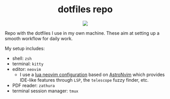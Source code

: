 <h1 align="center">dotfiles repo</h1>

<div align="center"><p>
    <a href="https://github.com/crisbh/dotfiles/pulse">
      <img src="https://img.shields.io/github/last-commit/crisbh/dotfiles?color=%4dc71f&label=Last%20Commit&logo=github&style=flat-square"/>
    </a>
</p>
</div>

Repo with the dotfiles I use in my own machine. These aim at setting up a smooth workflow for daily work.

My setup includes:

- shell: `zsh`
- terminal: `kitty`
- editor: `neovim`
  - I use a [lua neovim configuration](https://github.com/crisbh/astronvim_config.git) based on [AstroNvim](https://github.com/AstroNvim/AstroNvim.git) which provides IDE-like features through `LSP`, the `telescope` fuzzy finder, etc.
- PDF reader: `zathura`
- terminal session manager: `tmux`
